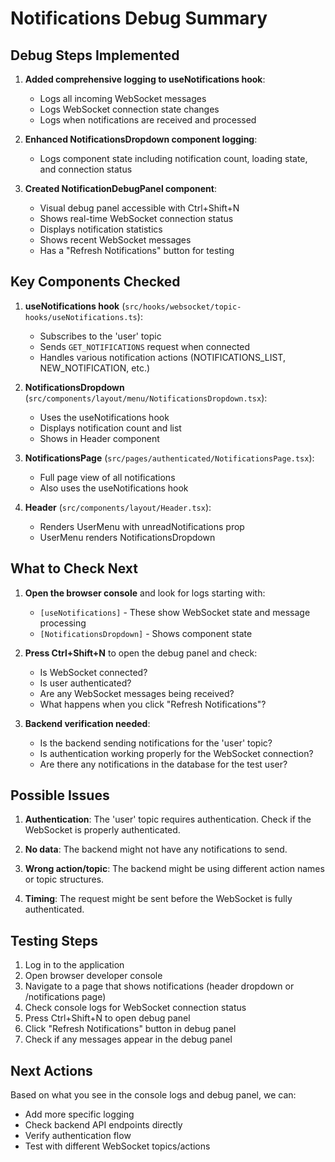 # Notifications Debug Summary

## Debug Steps Implemented

1. **Added comprehensive logging to useNotifications hook**:
   - Logs all incoming WebSocket messages
   - Logs WebSocket connection state changes
   - Logs when notifications are received and processed

2. **Enhanced NotificationsDropdown component logging**:
   - Logs component state including notification count, loading state, and connection status

3. **Created NotificationDebugPanel component**:
   - Visual debug panel accessible with Ctrl+Shift+N
   - Shows real-time WebSocket connection status
   - Displays notification statistics
   - Shows recent WebSocket messages
   - Has a "Refresh Notifications" button for testing

## Key Components Checked

1. **useNotifications hook** (`src/hooks/websocket/topic-hooks/useNotifications.ts`):
   - Subscribes to the 'user' topic
   - Sends `GET_NOTIFICATIONS` request when connected
   - Handles various notification actions (NOTIFICATIONS_LIST, NEW_NOTIFICATION, etc.)

2. **NotificationsDropdown** (`src/components/layout/menu/NotificationsDropdown.tsx`):
   - Uses the useNotifications hook
   - Displays notification count and list
   - Shows in Header component

3. **NotificationsPage** (`src/pages/authenticated/NotificationsPage.tsx`):
   - Full page view of all notifications
   - Also uses the useNotifications hook

4. **Header** (`src/components/layout/Header.tsx`):
   - Renders UserMenu with unreadNotifications prop
   - UserMenu renders NotificationsDropdown

## What to Check Next

1. **Open the browser console** and look for logs starting with:
   - `[useNotifications]` - These show WebSocket state and message processing
   - `[NotificationsDropdown]` - Shows component state

2. **Press Ctrl+Shift+N** to open the debug panel and check:
   - Is WebSocket connected?
   - Is user authenticated?
   - Are any WebSocket messages being received?
   - What happens when you click "Refresh Notifications"?

3. **Backend verification needed**:
   - Is the backend sending notifications for the 'user' topic?
   - Is authentication working properly for the WebSocket connection?
   - Are there any notifications in the database for the test user?

## Possible Issues

1. **Authentication**: The 'user' topic requires authentication. Check if the WebSocket is properly authenticated.

2. **No data**: The backend might not have any notifications to send.

3. **Wrong action/topic**: The backend might be using different action names or topic structures.

4. **Timing**: The request might be sent before the WebSocket is fully authenticated.

## Testing Steps

1. Log in to the application
2. Open browser developer console
3. Navigate to a page that shows notifications (header dropdown or /notifications page)
4. Check console logs for WebSocket connection status
5. Press Ctrl+Shift+N to open debug panel
6. Click "Refresh Notifications" button in debug panel
7. Check if any messages appear in the debug panel

## Next Actions

Based on what you see in the console logs and debug panel, we can:
- Add more specific logging
- Check backend API endpoints directly
- Verify authentication flow
- Test with different WebSocket topics/actions